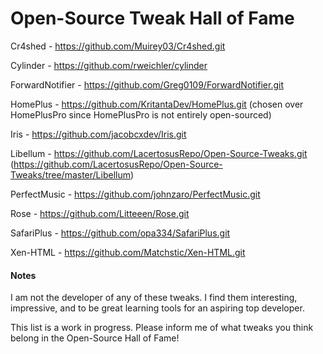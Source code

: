 # Open-Source Tweak Hall of Fame

Cr4shed - https://github.com/Muirey03/Cr4shed.git

Cylinder - https://github.com/rweichler/cylinder

ForwardNotifier - https://github.com/Greg0109/ForwardNotifier.git

HomePlus - https://github.com/KritantaDev/HomePlus.git (chosen over HomePlusPro since HomePlusPro is not entirely open-sourced)

Iris - https://github.com/jacobcxdev/Iris.git

Libellum - https://github.com/LacertosusRepo/Open-Source-Tweaks.git (https://github.com/LacertosusRepo/Open-Source-Tweaks/tree/master/Libellum)

PerfectMusic - https://github.com/johnzaro/PerfectMusic.git

Rose - https://github.com/Litteeen/Rose.git

SafariPlus - https://github.com/opa334/SafariPlus.git

Xen-HTML - https://github.com/Matchstic/Xen-HTML.git



#### Notes
I am not the developer of any of these tweaks. I find them interesting, impressive, and to be great learning tools for an aspiring top developer.

This list is a work in progress. Please inform me of what tweaks you think belong in the Open-Source Hall of Fame!
